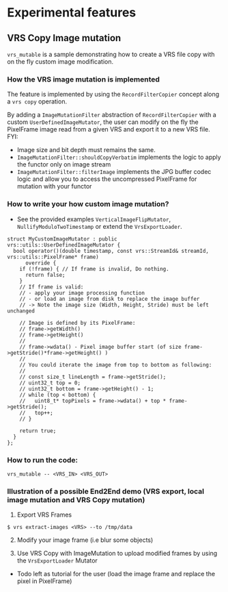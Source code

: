# Experimental features

## VRS Copy Image mutation
`vrs_mutable` is a sample demonstrating how to create a VRS file copy with on the fly custom image modification.

### How the VRS image mutation is implemented

The feature is implemented by using the `RecordFilterCopier` concept along a `vrs copy` operation.

By adding a `ImageMutationFilter` abstraction of `RecordFilterCopier` with a custom `UserDefinedImageMutator`, the user can modify on the fly the PixelFrame image read from a given VRS and export it to a new VRS file.
FYI:
- Image size and bit depth must remains the same.
- `ImageMutationFilter::shouldCopyVerbatim` implements the logic to apply the functor only on image stream
- `ImageMutationFilter::filterImage` implements the JPG buffer codec logic and allow you to access the uncompressed PixelFrame for mutation with your functor

### How to write your how custom image mutation?
- See the provided examples `VerticalImageFlipMutator`, `NullifyModuloTwoTimestamp` or extend the `VrsExportLoader`.


```
struct MyCustomImageMutator : public vrs::utils::UserDefinedImageMutator {
  bool operator()(double timestamp, const vrs::StreamId& streamId, vrs::utils::PixelFrame* frame)
      override {
    if (!frame) { // If frame is invalid, Do nothing.
      return false;
    }
    // If frame is valid:
    // - apply your image processing function
    // - or load an image from disk to replace the image buffer
    // -> Note the image size (Width, Height, Stride) must be left unchanged

    // Image is defined by its PixelFrame:
    // frame->getWidth()
    // frame->getHeight()
    //
    // frame->wdata() - Pixel image buffer start (of size frame->getStride()*frame->getHeight() )
    //
    // You could iterate the image from top to bottom as following:
    //
    // const size_t lineLength = frame->getStride();
    // uint32_t top = 0;
    // uint32_t bottom = frame->getHeight() - 1;
    // while (top < bottom) {
    //   uint8_t* topPixels = frame->wdata() + top * frame->getStride();
    //   top++;
    // }

    return true;
  }
};
```

### How to run the code:
`vrs_mutable -- <VRS_IN> <VRS_OUT>`

### Illustration of a possible End2End demo (VRS export, local image mutation and VRS Copy mutation)

1. Export VRS Frames
```
$ vrs extract-images <VRS> --to /tmp/data
```

2. Modify your image frame (i.e blur some objects)

3. Use VRS Copy with ImageMutation to upload modified frames by using the `VrsExportLoader` Mutator
- Todo left as tutorial for the user (load the image frame and replace the pixel in PixelFrame)
